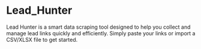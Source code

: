 # Lead_Hunter
Lead Hunter is a smart data scraping tool designed to help you collect and manage lead links quickly and efficiently. Simply paste your links or import a CSV/XLSX file to get started.
